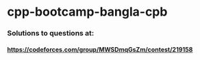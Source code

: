 # cpp-bootcamp-bangla-cpb
### Solutions to questions at:
#### <a href="https://codeforces.com/group/MWSDmqGsZm/contest/219158">https://codeforces.com/group/MWSDmqGsZm/contest/219158</a>

